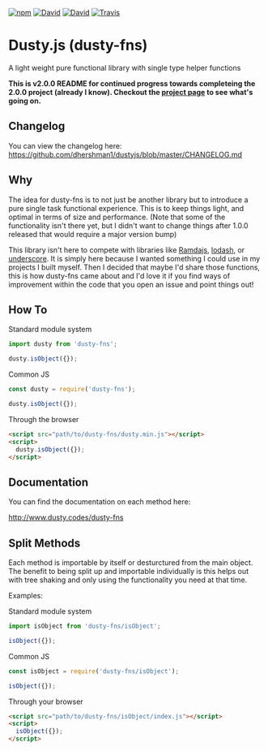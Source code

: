 [![npm](https://img.shields.io/npm/v/dusty-fns.svg?style=for-the-badge)](https://www.npmjs.com/package/dusty-fns) [![David](https://img.shields.io/david/dhershman1/dustyjs.svg?style=for-the-badge)](https://david-dm.org/dhershman1/dustyjs) [![David](https://img.shields.io/david/dev/dhershman1/dustyjs.svg?style=for-the-badge)](https://david-dm.org/dhershman1/dustyjs?type=dev) [![Travis](https://img.shields.io/travis/dhershman1/dustyjs.svg?style=for-the-badge)](https://travis-ci.org/dhershman1/dustyjs)

# Dusty.js (dusty-fns)

A light weight pure functional library with single type helper functions

**This is v2.0.0 README for continued progress towards completeing the 2.0.0 project (already I know). Checkout the [project page](https://github.com/dhershman1/dustyjs/projects/2) to see what's going on.**

## Changelog

You can view the changelog here: https://github.com/dhershman1/dustyjs/blob/master/CHANGELOG.md

## Why

The idea for dusty-fns is to not just be another library but to introduce a pure single task functional experience. This is to keep things light, and optimal in terms of size and performance. (Note that some of the functionality isn't there yet, but I didn't want to change things after 1.0.0 released that would require a major version bump)

This library isn't here to compete with libraries like [Ramdajs](http://ramdajs.com/), [lodash](https://lodash.com/), or [underscore](http://underscorejs.org/). It is simply here because I wanted something I could use in my projects I built myself. Then I decided that maybe I'd share those functions, this is how dusty-fns came about and I'd love it if you find ways of improvement within the code that you open an issue and point things out!

## How To

Standard module system

```js
import dusty from 'dusty-fns';

dusty.isObject({});
```

Common JS

```js
const dusty = require('dusty-fns');

dusty.isObject({});
```

Through the browser

```html
<script src="path/to/dusty-fns/dusty.min.js"></script>
<script>
  dusty.isObject({});
</script>
```

## Documentation

You can find the documentation on each method here:

http://www.dusty.codes/dusty-fns

## Split Methods

Each method is importable by itself or desturctured from the main object. The benefit to being split up and importable individually is this helps out with tree shaking and only using the functionality you need at that time.

Examples:

Standard module system

```js
import isObject from 'dusty-fns/isObject';

isObject({});
```

Common JS

```js
const isObject = require('dusty-fns/isObject');

isObject({});
```

Through your browser

```html
<script src="path/to/dusty-fns/isObject/index.js"></script>
<script>
  isObject({});
</script>
```
